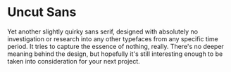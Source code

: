 # Uncut Sans
Yet another slightly quirky sans serif, designed with absolutely no investigation or research into any other typefaces from any specific time period. It tries to capture the essence of nothing, really. There's no deeper meaning behind the design, but hopefully it's still interesting enough to be taken into consideration for your next project.
